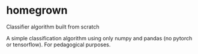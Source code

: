 # homegrown
Classifier algorithm built from scratch

A simple classification algorithm using only numpy and pandas (no pytorch or tensorflow). For pedagogical purposes.
